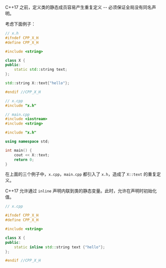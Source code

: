C++17 之前，定义类的静态成员容易产生重复定义 -- 必须保证全局没有同名声明。

考虑下面例子：

```c++
// x.h
#ifndef CPP_X_H
#define CPP_X_H

#include <string>

class X {
public:
    static std::string text;
};

std::string X::text{"hello"};

#endif //CPP_X_H
```

```c++
// x.cpp
#include "x.h"
```

```c++
// main.cpp
#include <iostream>
#include <string>

#include "x.h"

using namespace std;

int main() {
    cout << X::text;
    return 0;
}
```

在上面的三个例子中，`x.cpp`，`main.cpp` 都引入了 `x.h`，造成了 `X::text` 的重复定义。

C++17 允许通过 `inline` 声明内联到类的静态变量。此时，允许在声明时初始化值。

```c++
// x.cpp

#ifndef CPP_X_H
#define CPP_X_H

#include <string>

class X {
public:
    static inline std::string text {"hello"};
};

#endif //CPP_X_H
```